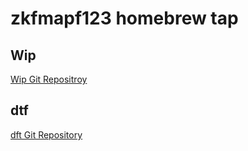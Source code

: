 # zkfmapf123 homebrew tap

## Wip

<a href="https://github.com/zkfmapf123/Wip"> Wip Git Repositroy </a>

## dtf

<a href="https://github.com/zkfmapf123/dtf"> dft Git Repository </a>